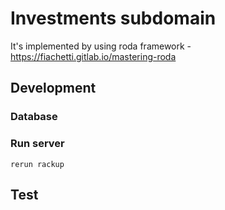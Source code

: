 # Investments subdomain

It's implemented by using roda framework - https://fiachetti.gitlab.io/mastering-roda

## Development

### Database

### Run server

`rerun rackup`

## Test
